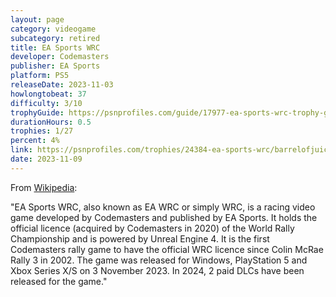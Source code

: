 ```yaml
---
layout: page
category: videogame
subcategory: retired
title: EA Sports WRC
developer: Codemasters
publisher: EA Sports
platform: PS5
releaseDate: 2023-11-03
howlongtobeat: 37
difficulty: 3/10
trophyGuide: https://psnprofiles.com/guide/17977-ea-sports-wrc-trophy-guide
durationHours: 0.5
trophies: 1/27
percent: 4%
link: https://psnprofiles.com/trophies/24384-ea-sports-wrc/barrelofjuice
date: 2023-11-09
---
```


From [Wikipedia](https://en.wikipedia.org/wiki/EA_Sports_WRC):

"EA Sports WRC, also known as EA WRC or simply WRC, is a racing video game developed by Codemasters and published by EA Sports. It holds the official licence (acquired by Codemasters in 2020) of the World Rally Championship and is powered by Unreal Engine 4. It is the first Codemasters rally game to have the official WRC licence since Colin McRae Rally 3 in 2002. The game was released for Windows, PlayStation 5 and Xbox Series X/S on 3 November 2023. In 2024, 2 paid DLCs have been released for the game."
